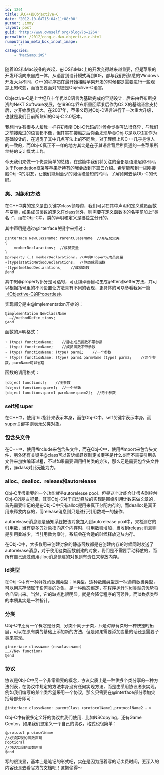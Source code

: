 ```yaml
---
id: 1264
title: 从C++到Objective-C
date: '2012-10-08T15:04:11+08:00'
author: Jimmy
layout: post
guid: 'http://www.ownself.org/blog/?p=1264'
permalink: /2012/cong-c-dao-objective-c.html
rumputhijau_meta_box_input_image:
    - ''
categories:
    - 'Mac&amp;iOS'
---
```


随着iOS和Mac设备的兴起，在iOS和Mac上的开发变得越来越重要，但是苹果的开发环境向来自成一体，从语言到设计模式再到IDE，都与我们所熟悉的Windows开发大为不同，C++的程序员在最开始接触苹果开发的时候都是需要进行一些观念上的改变，而首先要面对的便是Objective-C语言。

Objective-C是上世纪八十年代以C语言为基础完成的早期设计，后来由乔布斯投资的NeXT Software发展，在1996年乔布斯重回苹果后作为OS X的基础语言支持后，才开始发扬光大。在2007年，苹果公司对Obj-C语言进行了一次重大升级，也就是我们目前所熟知的Obj-C 2.0版本。

我想也许有很多人和我一样在初看到Obj-C代码的时候会觉得写法很怪异，与我们之前接触过的语言都不像，但其实在接触之后你会发现毕竟Obj-C是以C语言作为基础设计的，在通晓了其中几点写法上的不同后，对于理解上和C++几乎是惊人的一致的，而Obj-C真正不一样的地方其实是在于其语言背后所贯通的一些苹果所坚持的设计模式上的。

今天我们来做一个快速简单的总结，在这篇中我们将关注的全部是语法层的不同，关于Foundation框架等苹果所特有的我会放到下篇去介绍。希望能帮到一些刚接触Obj-C的朋友，让他们能用最少的阅读和最短的时间，了解如何去读Obj-C的代码。

### 类、对象和方法

在C++中类的定义是由关键字class领导的，我们可以在其中声明和定义成员函数与变量，如果成员函数的定义在class体外，则需要在定义函数体的名字前加上“类名::”，而在Obj-C中，类的声明和定义是被独立分开的。

其中声明是通过@interface关键字来描述：

```
@interface NewClassName: ParentClassName  //类名及父类
{
    memberDeclarations;  //成员变量
}
@property (…) memberDeclarations; //声明Property成员变量
+(type)staticMethodDeclarations;  //静态成员函数
-(type)methodDeclarations;    //成员函数
@end
```

其中的@property部分是可选的，可让编译器自动生成getter和setter方法，并可以根据括号里的不同设置让方法具有不同的表现，更具体的可以参看我另一篇[《Objective-C的Properties》](http://www.ownself.org/blog/2012/objective-c-de-properties.html)。

实现部分是由@implementation开始的：

```
@implementation NewClassName
  …//methodDefinitions;
@end
```

函数的声明格式：

```
+ (type) functionName;    //静态成员函数不带参数
- (type) functionName;    //成员函数不带参数
- (type) functionName: (type) parm1;    //一个参数
- (type) functionName: (type) parm1 parmName (type) parm2;    //两个参数，parmName可以省略
```

函数的调用格式：

```
[object functions];    //无参数
[object functions:parm];  //一个参数
[object functions:parm1 parmName:parm2];  //两个参数
```

### self和super

在C++中，使用this指针来表示本身，而在Obj-C中，self关键字表示本身，而super关键字则表示父类对象。

### 包含头文件

在C++中，使用#include来包含头文件，而在Obj-C中，使用#import来包含头文件，另外还有关键字@class可以告诉编译器制定关键字是什么类而不需要引用头文件来加快编译过程，不过如果需要调用相关类的方法，那么还是需要包含头文件的，@class对此无能为力。

### alloc、dealloc、release和autorelease

Obj-C里很重要的一个功能就是autorelease pool，但是这个功能会让很多刚接触Obj-C的朋友犯晕，其实Obj-C对于自动释放的实现是围绕引用计数来做文章的，首先需要牢记的是在Obj-C中只有alloc是用来真正分配内存的，而dealloc是真正用来释放内存的，而release消息则只是进行引用数减一的操作。

autorelease消息则是通知系统把该对象加入到autorelease pool中，来检测它的引用数，当有更多的对象指向这个内存时，引用数则增加，当收到release消息则是引用数减少，当引用数为零时，系统会在合适的时候释放这块内存。

在Obj-C中，大多数用来创建对象的静态函数都是在创建内存的时候同时发送了autorelease消息，对于使用这类函数创建的对象，我们是不需要手动释放的，而所有自己通过调用alloc消息创建的对象则有责任来释放内存。

### id类型

在Obj-C中有一种特殊的数据类型：id类型，这种数据类型是一种通用数据类型，可以用来存储属于任何类的对象，是一种动态绑定，在程序运行时id类型的优势将会凸显出来。当然，它的缺点也很明显，就是会降低程序的可读性。而id数据类型的本质其实是一种指针。

### 分类

Obj-C中还有一个概念是分类，分类不同于子类，只是对原有类的一种快捷的拓展，可以在原有类的基础上添加新的方法，但是如果需要添加变量的话还是需要子类来实现。

```
@interface className (newclassName)
……//New functions
@end
```

### 协议

协议是Obj-C中另一个非常重要的概念，协议实质上是一种供多个类分享的一种方法列表，在协议中规定的方法本身没有任何实现方法，而是由采用协议者来实现，例如我们编写的某个类希望采用一个协议，那么只需要在@interface部分添加尖括号部分即可：

```
@interface classeName: parentClass <protocolName1,protocolName2 … >
```

Obj-C中有很多定义好的协议供我们使用，比如NSCopying，还有Game Center。如果我们想定义一个自己的协议，格式也很简单：

```
@protocol protocolName
//必须实现的函数声明
@optional
//可选实现的函数声明
@end
```

写的很浅显，基本上是笔记的形式吧，实在是因为细着写的话太费时间，更深入的内容还是去看官方的文档吧！这懒偷得～